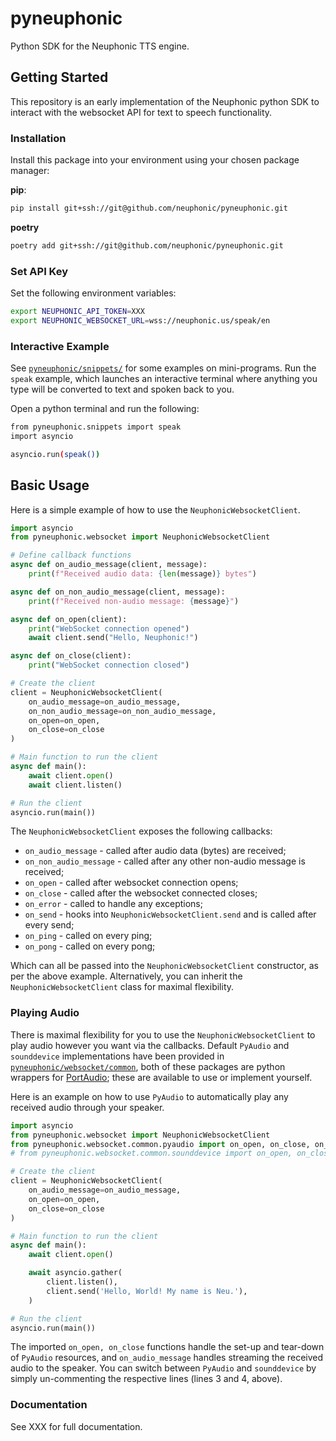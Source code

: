 # pyneuphonic
Python SDK for the Neuphonic TTS engine.

## Getting Started
This repository is an early implementation of the Neuphonic python SDK to interact with the websocket API for text to
speech functionality.

### Installation
Install this package into your environment using your chosen package manager:

**pip**:
```bash
pip install git+ssh://git@github.com/neuphonic/pyneuphonic.git
```
**poetry**
```bash
poetry add git+ssh://git@github.com/neuphonic/pyneuphonic.git
```

### Set API Key
Set the following environment variables:
```bash
export NEUPHONIC_API_TOKEN=XXX
export NEUPHONIC_WEBSOCKET_URL=wss://neuphonic.us/speak/en
```

### Interactive Example
See [`pyneuphonic/snippets/`](pyneuphonic/snippets) for some examples on mini-programs.
Run the `speak` example, which launches an interactive terminal where anything you type will be converted to text and
spoken back to you.

Open a python terminal and run the following:

```bash
from pyneuphonic.snippets import speak
import asyncio

asyncio.run(speak())
```

## Basic Usage

Here is a simple example of how to use the `NeuphonicWebsocketClient`.

```python
import asyncio
from pyneuphonic.websocket import NeuphonicWebsocketClient

# Define callback functions
async def on_audio_message(client, message):
    print(f"Received audio data: {len(message)} bytes")

async def on_non_audio_message(client, message):
    print(f"Received non-audio message: {message}")

async def on_open(client):
    print("WebSocket connection opened")
    await client.send("Hello, Neuphonic!")

async def on_close(client):
    print("WebSocket connection closed")

# Create the client
client = NeuphonicWebsocketClient(
    on_audio_message=on_audio_message,
    on_non_audio_message=on_non_audio_message,
    on_open=on_open,
    on_close=on_close
)

# Main function to run the client
async def main():
    await client.open()
    await client.listen()

# Run the client
asyncio.run(main())
```

The `NeuphonicWebsocketClient` exposes the following callbacks:
- `on_audio_message` - called after audio data (bytes) are received;
- `on_non_audio_message` - called after any other non-audio message is received;
- `on_open` -  called after websocket connection opens;
- `on_close` - called after the websocket connected closes;
- `on_error` - called to handle any exceptions;
- `on_send` - hooks into `NeuphonicWebsocketClient.send` and is called after every send;
- `on_ping` - called on every ping;
- `on_pong` - called on every pong;

Which can all be passed into the `NeuphonicWebsocketClient` constructor, as per the above example.
Alternatively, you can inherit the `NeuphonicWebsocketClient` class for maximal flexibility.

### Playing Audio
There is maximal flexibility for you to use the `NeuphonicWebsocketClient` to play audio however you want via the callbacks.
Default `PyAudio` and `sounddevice` implementations have been provided in [`pyneuphonic/websocket/common`](pyneuphonic/websocket/common),
both of these packages are python wrappers for [PortAudio](https://www.portaudio.com/); these are available to use or
implement yourself.

Here is an example on how to use `PyAudio` to automatically play any received audio through your speaker.
```python
import asyncio
from pyneuphonic.websocket import NeuphonicWebsocketClient
from pyneuphonic.websocket.common.pyaudio import on_open, on_close, on_audio_message
# from pyneuphonic.websocket.common.sounddevice import on_open, on_close, on_audio_message

# Create the client
client = NeuphonicWebsocketClient(
    on_audio_message=on_audio_message,
    on_open=on_open,
    on_close=on_close
)

# Main function to run the client
async def main():
    await client.open()

    await asyncio.gather(
        client.listen(),
        client.send('Hello, World! My name is Neu.'),
    )

# Run the client
asyncio.run(main())
```

The imported `on_open, on_close` functions handle the set-up and tear-down of `PyAudio` resources,
and `on_audio_message` handles streaming the received audio to the speaker.
You can switch between `PyAudio` and `sounddevice` by simply un-commenting the respective lines (lines 3 and 4, above).

### Documentation
See XXX for full documentation.
